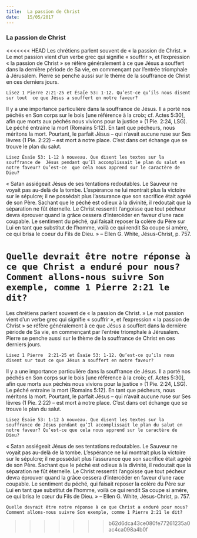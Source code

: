 ```yaml
---
title:  La passion de Christ
date:   15/05/2017
---
```


### La passion de Christ

<<<<<<< HEAD
Les chrétiens parlent souvent de « la passion de Christ. » Le mot passion  vient d’un verbe grec qui signifie « souffrir », et l’expression « la passion de  Christ » se réfère généralement à ce que Jésus a souffert dans la dernière  période de Sa vie, en commençant par l’entrée triomphale à Jérusalem. Pierre  se penche aussi sur le thème de la souffrance de Christ en ces derniers jours. 

`Lisez 1 Pierre 2:21-25 et Ésaïe 53: 1-12. Qu’est-ce qu’ils nous disent sur tout  ce que Jésus a souffert en notre faveur?`

Il y a une importance particulière dans la souffrance de Jésus. Il a porté nos  péchés en Son corps sur le bois [une référence à la croix; cf. Actes 5:30], afin  que morts aux péchés nous vivions pour la justice » (1 Pie. 2:24, LSG). Le  péché entraine la mort (Romains 5:12). En tant que pécheurs, nous méritons  la mort. Pourtant, le parfait Jésus – qui n’avait aucune ruse sur Ses lèvres (1  Pie. 2:22) – est mort à notre place. C’est dans cet échange que se trouve le  plan du salut. 

`Lisez Ésaïe 53: 1-12 à nouveau. Que disent les textes sur la souffrance de  Jésus pendant qu’Il accomplissait le plan du salut en notre faveur? Qu’est-ce  que cela nous apprend sur le caractère de Dieu?`

« Satan assiégeait Jésus de ses tentations redoutables. Le Sauveur ne voyait  pas au-delà de la tombe. L’espérance ne lui montrait plus la victoire sur le  sépulcre; il ne possédait plus l’assurance que son sacrifice était agréé de son  Père. Sachant que le péché est odieux à la divinité, il redoutait que la  séparation ne fût éternelle. Le Christ ressentit l’angoisse que tout pécheur  devra éprouver quand la grâce cessera d’intercéder en faveur d’une race  coupable. Le sentiment du péché, qui faisait reposer la colère du Père sur Lui  en tant que substitut de l’homme, voilà ce qui rendit Sa coupe si amère, ce  qui brisa le coeur du Fils de Dieu. » – Ellen G. White, Jésus-Christ, p. 757. 

`Quelle devrait être notre réponse à ce que Christ a enduré pour nous? Comment allons-nous suivre Son exemple, comme 1 Pierre 2:21 le dit?`
=======
Les chrétiens parlent souvent de « la passion de Christ. » Le mot passion vient d’un verbe grec qui signifie « souffrir », et l’expression « la passion de Christ » se réfère généralement à ce que Jésus a souffert dans la dernière période de Sa vie, en commençant par l’entrée triomphale à Jérusalem. Pierre se penche aussi sur le thème de la souffrance de Christ en ces derniers jours.

`Lisez 1 Pierre  2:21-25 et Ésaïe 53: 1-12. Qu’est-ce qu’ils nous disent sur tout ce que Jésus a souffert en notre faveur?`

Il y a une importance particulière dans la souffrance de Jésus. Il a porté nos péchés en Son corps sur le bois [une référence à la croix; cf. Actes 5:30], afin que morts aux péchés nous vivions pour la justice » (1 Pie. 2:24, LSG). Le péché entraine la mort (Romains 5:12). En tant que pécheurs, nous méritons la mort. Pourtant, le parfait Jésus – qui n’avait aucune ruse sur Ses lèvres (1 Pie. 2:22) – est mort à notre place. C’est dans cet échange que se trouve le plan du salut.

`Lisez Ésaïe 53: 1-12 à nouveau. Que disent les textes sur la souffrance de Jésus pendant qu’Il accomplissait le plan du salut en notre faveur? Qu’est-ce que cela nous apprend sur le caractère de Dieu?`

« Satan assiégeait Jésus de ses tentations redoutables. Le Sauveur ne voyait pas au-delà de la tombe. L’espérance ne lui montrait plus la victoire sur le sépulcre; il ne possédait plus l’assurance que son sacrifice était agréé de son Père. Sachant que le péché est odieux à la divinité, il redoutait que la séparation ne fût éternelle. Le Christ ressentit l’angoisse que tout pécheur devra éprouver quand la grâce cessera d’intercéder en faveur d’une race coupable. Le sentiment du péché, qui faisait reposer la colère du Père sur Lui en tant que substitut de l’homme, voilà ce qui rendit Sa coupe si amère, ce qui brisa le cœur du Fils de Dieu. » – Ellen G. White, Jésus-Christ, p. 757.

`Quelle devrait être notre réponse à ce que Christ a enduré pour nous? Comment allons-nous suivre Son exemple, comme 1 Pierre 2:21 le dit?`
>>>>>>> b62d6dca43ce080fe77261235a0ac4ca098a4b0f
